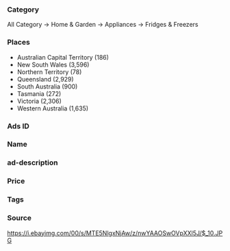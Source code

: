 ### Category
All Category -> Home & Garden -> Appliances -> Fridges & Freezers

### Places
- Australian Capital Territory (186)
- New South Wales (3,596)
- Northern Territory (78)
- Queensland (2,929)
- South Australia (900)
- Tasmania (272)
- Victoria (2,306)
- Western Australia (1,635)

### Ads ID
### Name
### ad-description
### Price
### Tags
### Source 

https://i.ebayimg.com/00/s/MTE5NlgxNjAw/z/nwYAAOSwOVpXXl5J/$_10.JPG




